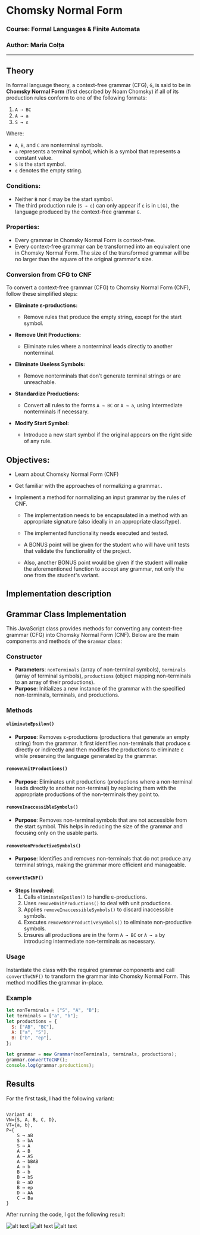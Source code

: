 # Chomsky Normal Form

### Course: Formal Languages & Finite Automata

### Author: Maria Colța

---

## Theory

In formal language theory, a context-free grammar (CFG), `G`, is said to be in **Chomsky Normal Form** (first described by Noam Chomsky) if all of its production rules conform to one of the following formats:

1. `A → BC`
2. `A → a`
3. `S → ε`

Where:

- `A`, `B`, and `C` are nonterminal symbols.
- `a` represents a terminal symbol, which is a symbol that represents a constant value.
- `S` is the start symbol.
- `ε` denotes the empty string.

### Conditions:

- Neither `B` nor `C` may be the start symbol.
- The third production rule (`S → ε`) can only appear if `ε` is in `L(G)`, the language produced by the context-free grammar `G`.

### Properties:

- Every grammar in Chomsky Normal Form is context-free.
- Every context-free grammar can be transformed into an equivalent one in Chomsky Normal Form. The size of the transformed grammar will be no larger than the square of the original grammar's size.

### Conversion from CFG to CNF

To convert a context-free grammar (CFG) to Chomsky Normal Form (CNF), follow these simplified steps:

- **Eliminate ε-productions:**

  - Remove rules that produce the empty string, except for the start symbol.

- **Remove Unit Productions:**

  - Eliminate rules where a nonterminal leads directly to another nonterminal.

- **Eliminate Useless Symbols:**

  - Remove nonterminals that don't generate terminal strings or are unreachable.

- **Standardize Productions:**

  - Convert all rules to the forms `A → BC` or `A → a`, using intermediate nonterminals if necessary.

- **Modify Start Symbol:**
  - Introduce a new start symbol if the original appears on the right side of any rule.

## Objectives:

- Learn about Chomsky Normal Form (CNF)
- Get familiar with the approaches of normalizing a grammar..
- Implement a method for normalizing an input grammar by the rules of CNF.

  - The implementation needs to be encapsulated in a method with an appropriate signature (also ideally in an appropriate class/type).

  - The implemented functionality needs executed and tested.

  - A BONUS point will be given for the student who will have unit tests that validate the functionality of the project.

  - Also, another BONUS point would be given if the student will make the aforementioned function to accept any grammar, not only the one from the student's variant.

## Implementation description

## Grammar Class Implementation

This JavaScript class provides methods for converting any context-free grammar (CFG) into Chomsky Normal Form (CNF). Below are the main components and methods of the `Grammar` class:

### Constructor

- **Parameters**: `nonTerminals` (array of non-terminal symbols), `terminals` (array of terminal symbols), `productions` (object mapping non-terminals to an array of their productions).
- **Purpose**: Initializes a new instance of the grammar with the specified non-terminals, terminals, and productions.

### Methods

#### `eliminateEpsilon()`

- **Purpose**: Removes ε-productions (productions that generate an empty string) from the grammar. It first identifies non-terminals that produce ε directly or indirectly and then modifies the productions to eliminate ε while preserving the language generated by the grammar.

#### `removeUnitProductions()`

- **Purpose**: Eliminates unit productions (productions where a non-terminal leads directly to another non-terminal) by replacing them with the appropriate productions of the non-terminals they point to.

#### `removeInaccessibleSymbols()`

- **Purpose**: Removes non-terminal symbols that are not accessible from the start symbol. This helps in reducing the size of the grammar and focusing only on the usable parts.

#### `removeNonProductiveSymbols()`

- **Purpose**: Identifies and removes non-terminals that do not produce any terminal strings, making the grammar more efficient and manageable.

#### `convertToCNF()`

- **Steps Involved**:
  1. Calls `eliminateEpsilon()` to handle ε-productions.
  2. Uses `removeUnitProductions()` to deal with unit productions.
  3. Applies `removeInaccessibleSymbols()` to discard inaccessible symbols.
  4. Executes `removeNonProductiveSymbols()` to eliminate non-productive symbols.
  5. Ensures all productions are in the form `A → BC` or `A → a` by introducing intermediate non-terminals as necessary.

### Usage

Instantiate the class with the required grammar components and call `convertToCNF()` to transform the grammar into Chomsky Normal Form. This method modifies the grammar in-place.

### Example

```javascript
let nonTerminals = ["S", "A", "B"];
let terminals = ["a", "b"];
let productions = {
  S: ["AB", "BC"],
  A: ["a", "S"],
  B: ["b", "ep"],
};

let grammar = new Grammar(nonTerminals, terminals, productions);
grammar.convertToCNF();
console.log(grammar.productions);
```

## Results

For the first task, I had the following variant:

```

Variant 4:
VN={S, A, B, C, D},
VT={a, b},
P={
    S → aB
    S → bA
    S → A
    A → B
    A → AS
    A → bBAB
    A → b
    B → b
    B → bS
    B → aD
    B → ep
    D → AA
    C → Ba
}

```

After running the code, I got the following result:

![alt text](image.png)
![alt text](image-1.png)
![alt text](image-2.png)
